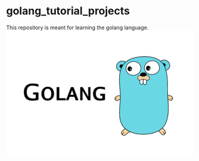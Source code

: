 # golang_tutorial_projects
This repository is meant for learning the golang language.
<img src="assets/golang.png">
